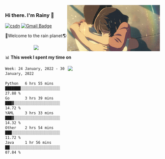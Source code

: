 <img  align='right' height="150" src="https://github.com/LikeRainDay/LikeRainDay/blob/master/pic/img_rain_1.gif?raw=true">



### Hi there. I'm Rainy :lemon:

[![csdn](https://img.shields.io/badge/-csdn-c14438?style=flat-square&logo=c&logoColor=white)](https://blog.csdn.net/qq_15807167)
[![Gmail Badge](https://img.shields.io/badge/-gmail-c14438?style=flat-square&logo=Gmail&logoColor=white&link=mailto:houshuai0816@gmail.com)](mailto:houshuai0816@gmail.com)

🚀Welcome to the rain planet🌎

<center>
<img align='center'  src="https://source.unsplash.com/random/1200x600">
</center>

📊 **This week I spent my time on**

<img align='right'   width="300" src="https://github-readme-stats.vercel.app/api?username=LikeRainDay&show_icons=true&title_color=fff&icon_color=79ff97&text_color=9f9f9f&bg_color=151515">

<!--START_SECTION:waka-->
```text
Week: 24 January, 2022 - 30 January, 2022

Python   6 hrs 55 mins   ███████░░░░░░░░░░░░░░░░░░   27.88 % 
Go       3 hrs 39 mins   ███▓░░░░░░░░░░░░░░░░░░░░░   14.72 % 
YAML     3 hrs 33 mins   ███▓░░░░░░░░░░░░░░░░░░░░░   14.32 % 
Other    2 hrs 54 mins   ███░░░░░░░░░░░░░░░░░░░░░░   11.72 % 
Java     1 hr 56 mins    ██░░░░░░░░░░░░░░░░░░░░░░░   07.84 % 
```
<!--END_SECTION:waka-->
